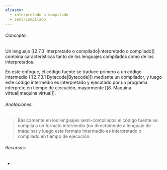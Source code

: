 ```yaml
---
aliases:
  - interpretado o compilado
  - semi-compilado
---
```

###### Concepto:

Un lenguaje [[2.7.3 Interpretado o compilado|interpretado o compilado]] combina características tanto de los lenguajes compilados como de los interpretados. 

En este enfoque, el código fuente se traduce primero a un código intermedio ([[2.7.3.1 Bytecode|Bytecode]]) mediante un compilador, y luego este código intermedio es interpretado y ejecutado por un programa intérprete en tiempo de ejecución, mayormente [[8. Maquina virtual|maquina virtual]].

###### Anotaciones:

> Básicamente en los lenguajes semi-compilados el código fuente se compila a un formato intermedio (no directamente a lenguaje de máquina) y luego este formato intermedio es interpretado o compilado en tiempo de ejecución.

###### Recursos:

- 